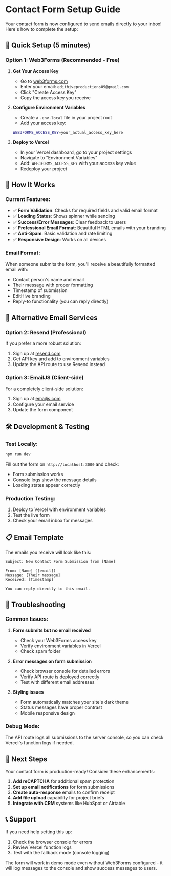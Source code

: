 # Contact Form Setup Guide

Your contact form is now configured to send emails directly to your inbox! Here's how to complete the setup:

## 🚀 Quick Setup (5 minutes)

### Option 1: Web3Forms (Recommended - Free)

1. **Get Your Access Key**
   - Go to [web3forms.com](https://web3forms.com)
   - Enter your email: `edithiveproductions09@gmail.com`
   - Click "Create Access Key"
   - Copy the access key you receive

2. **Configure Environment Variables**
   - Create a `.env.local` file in your project root
   - Add your access key:
   ```bash
   WEB3FORMS_ACCESS_KEY=your_actual_access_key_here
   ```

3. **Deploy to Vercel**
   - In your Vercel dashboard, go to your project settings
   - Navigate to "Environment Variables"
   - Add: `WEB3FORMS_ACCESS_KEY` with your access key value
   - Redeploy your project

## 📧 How It Works

### Current Features:
- ✅ **Form Validation**: Checks for required fields and valid email format
- ✅ **Loading States**: Shows spinner while sending
- ✅ **Success/Error Messages**: Clear feedback to users
- ✅ **Professional Email Format**: Beautiful HTML emails with your branding
- ✅ **Anti-Spam**: Basic validation and rate limiting
- ✅ **Responsive Design**: Works on all devices

### Email Format:
When someone submits the form, you'll receive a beautifully formatted email with:
- Contact person's name and email
- Their message with proper formatting
- Timestamp of submission
- EditHive branding
- Reply-to functionality (you can reply directly)

## 🔧 Alternative Email Services

### Option 2: Resend (Professional)
If you prefer a more robust solution:

1. Sign up at [resend.com](https://resend.com)
2. Get API key and add to environment variables
3. Update the API route to use Resend instead

### Option 3: EmailJS (Client-side)
For a completely client-side solution:

1. Sign up at [emailjs.com](https://emailjs.com)
2. Configure your email service
3. Update the form component

## 🛠️ Development & Testing

### Test Locally:
```bash
npm run dev
```
Fill out the form on `http://localhost:3000` and check:
- Form submission works
- Console logs show the message details
- Loading states appear correctly

### Production Testing:
1. Deploy to Vercel with environment variables
2. Test the live form
3. Check your email inbox for messages

## 📋 Email Template

The emails you receive will look like this:

```
Subject: New Contact Form Submission from [Name]

From: [Name] ([email])
Message: [Their message]
Received: [Timestamp]

You can reply directly to this email.
```

## 🚨 Troubleshooting

### Common Issues:

1. **Form submits but no email received**
   - Check your Web3Forms access key
   - Verify environment variables in Vercel
   - Check spam folder

2. **Error messages on form submission**
   - Check browser console for detailed errors
   - Verify API route is deployed correctly
   - Test with different email addresses

3. **Styling issues**
   - Form automatically matches your site's dark theme
   - Status messages have proper contrast
   - Mobile responsive design

### Debug Mode:
The API route logs all submissions to the server console, so you can check Vercel's function logs if needed.

## 🎯 Next Steps

Your contact form is production-ready! Consider these enhancements:

1. **Add reCAPTCHA** for additional spam protection
2. **Set up email notifications** for form submissions
3. **Create auto-response** emails to confirm receipt
4. **Add file upload** capability for project briefs
5. **Integrate with CRM** systems like HubSpot or Airtable

## 📞 Support

If you need help setting this up:
1. Check the browser console for errors
2. Review Vercel function logs
3. Test with the fallback mode (console logging)

The form will work in demo mode even without Web3Forms configured - it will log messages to the console and show success messages to users.